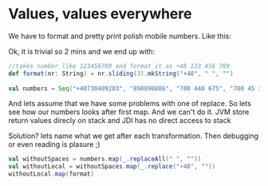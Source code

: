 # Values, values everywhere

We have to format and pretty print polish mobile numbers. Like this:
<script src="https://gist.github.com/romanowski/a4aa16ccaa5b6b05ca26.js"></script>
Ok, it is trivial so 2 mins and we end up with:
```scala
//takes number like 123456789 and format it as +48 123 456 789 
def format(nr: String) = nr.sliding(3).mkString("+48", " ", "")  
 
val numbers = Seq("+48730409203", "890890886", "700 440 675", "700 45 34 34")
```

And lets assume that we have some problems with one of replace. So lets see how our numbers looks after first map. And we can't do it. JVM store return values direcly on stack and JDI has no direct access to stack

Solution? lets name what we get after each transformation. Then debugging or even reading is plasure ;)

```scala
val withoutSpaces = numbers.map(_.replaceAll(" ", ""))
val withoutLocal = withoutSpaces.map(_.replace("+48", ""))
withoutLocal.map(format)
```
